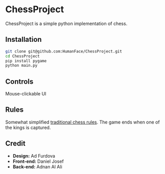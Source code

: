 # ChessProject

ChessProject is a simple python implementation of chess.

## Installation

```bash
git clone git@github.com:HumanFace/ChessProject.git
cd ChessProject
pip install pygame
python main.py
```

## Controls

Mouse-clickable UI

## Rules

Somewhat simplified [traditional chess rules](https://en.wikipedia.org/wiki/Rules_of_chess). The game ends when one of the kings is captured.

## Credit

- __Design:__ Ad Furdova
- __Front-end:__ Daniel Josef
- __Back-end:__ Adnan Al Ali
